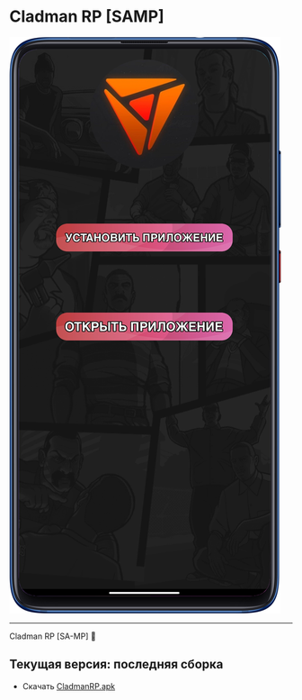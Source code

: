 # Cladman RP [SAMP]

![Cladman RP [SAMP]](https://raw.githubusercontent.com/chenschmidt/CladmanRP/main/IMG_20221016_221902.png)

--------------------------------------------------------------------------------------------------------------------
Cladman RP [SA-MP] :ghost:

Текущая версия: последняя сборка
--------------------------------------------------------------------------------------------------------------------

- Скачать [CladmanRP.apk](https://github.com/chenschmidt/SAMP-MOBILE/releases/download/SAMP-UNIVERSAL-APK/ARIZONA.apk)

